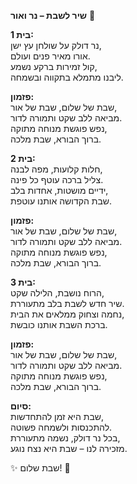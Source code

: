 **שיר לשבת – נר ואור** 🌟

**בית 1:**  
נר דולק על שולחן עץ ישן,  
אורו מאיר פנים ועולם.  
קול זמירות ברקע נשמע,  
ליבנו מתמלא בתקווה ובשמחה.  

**פזמון:**  
שבת של שלום, שבת של אור,  
מביאה ללב שקט ותמורה לדור.  
נפש פוגשת מנוחה מתוקה,  
ברוך הבורא, שבת מלכה.  

**בית 2:**  
חלות קלועות, מפה לבנה,  
צליל ברכה עוטף כל פינה.  
ידיים מושטות, אחדות בלב,  
שבת הקדושה אותנו עוטפת.  

**פזמון:**  
שבת של שלום, שבת של אור,  
מביאה ללב שקט ותמורה לדור.  
נפש פוגשת מנוחה מתוקה,  
ברוך הבורא, שבת מלכה.  

**בית 3:**  
הרוח נושבת, הלילה שקט,  
שיר חדש לשבת בלב מתעוררת.  
נחמה וצחוק ממלאים את הבית,  
ברכת השבת אותנו כובשת.  

**פזמון:**  
שבת של שלום, שבת של אור,  
מביאה ללב שקט ותמורה לדור.  
נפש פוגשת מנוחה מתוקה,  
ברוך הבורא, שבת מלכה.  

**סיום:**  
שבת היא זמן להתחדשות,  
להתכנסות ולשמחה פשוטה.  
בכל נר דולק, נשמה מתעוררת,  
מזכירה לנו – שבת היא נצח נוגע.  

✨ שבת שלום! 🌺
